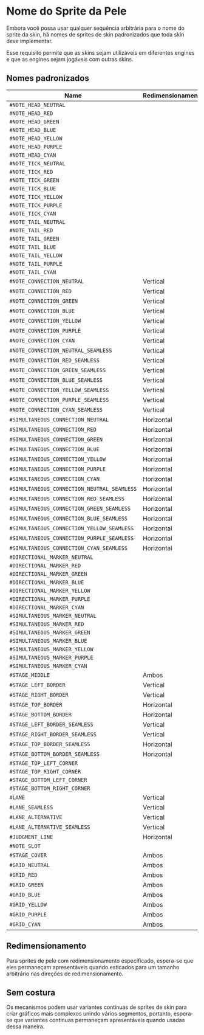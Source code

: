 # Nome do Sprite da Pele

Embora você possa usar qualquer sequência arbitrária para o nome do sprite da skin, há nomes de sprites de skin padronizados que toda skin deve implementar.

Esse requisito permite que as skins sejam utilizáveis em diferentes engines e que as engines sejam jogáveis com outras skins.

## Nomes padronizados

Name | Redimensionamento
--- | ---
`#NOTE_HEAD_NEUTRAL` |
`#NOTE_HEAD_RED` |
`#NOTE_HEAD_GREEN` |
`#NOTE_HEAD_BLUE` |
`#NOTE_HEAD_YELLOW` |
`#NOTE_HEAD_PURPLE` |
`#NOTE_HEAD_CYAN` |
`#NOTE_TICK_NEUTRAL` |
`#NOTE_TICK_RED` |
`#NOTE_TICK_GREEN` |
`#NOTE_TICK_BLUE` |
`#NOTE_TICK_YELLOW` |
`#NOTE_TICK_PURPLE` |
`#NOTE_TICK_CYAN` |
`#NOTE_TAIL_NEUTRAL` |
`#NOTE_TAIL_RED` |
`#NOTE_TAIL_GREEN` |
`#NOTE_TAIL_BLUE` |
`#NOTE_TAIL_YELLOW` |
`#NOTE_TAIL_PURPLE` |
`#NOTE_TAIL_CYAN` |
`#NOTE_CONNECTION_NEUTRAL` | Vertical
`#NOTE_CONNECTION_RED` | Vertical
`#NOTE_CONNECTION_GREEN` | Vertical
`#NOTE_CONNECTION_BLUE` | Vertical
`#NOTE_CONNECTION_YELLOW` | Vertical
`#NOTE_CONNECTION_PURPLE` | Vertical
`#NOTE_CONNECTION_CYAN` | Vertical
`#NOTE_CONNECTION_NEUTRAL_SEAMLESS` | Vertical
`#NOTE_CONNECTION_RED_SEAMLESS` | Vertical
`#NOTE_CONNECTION_GREEN_SEAMLESS` | Vertical
`#NOTE_CONNECTION_BLUE_SEAMLESS` | Vertical
`#NOTE_CONNECTION_YELLOW_SEAMLESS` | Vertical
`#NOTE_CONNECTION_PURPLE_SEAMLESS` | Vertical
`#NOTE_CONNECTION_CYAN_SEAMLESS` | Vertical
`#SIMULTANEOUS_CONNECTION_NEUTRAL` | Horizontal
`#SIMULTANEOUS_CONNECTION_RED` | Horizontal
`#SIMULTANEOUS_CONNECTION_GREEN` | Horizontal
`#SIMULTANEOUS_CONNECTION_BLUE` | Horizontal
`#SIMULTANEOUS_CONNECTION_YELLOW` | Horizontal
`#SIMULTANEOUS_CONNECTION_PURPLE` | Horizontal
`#SIMULTANEOUS_CONNECTION_CYAN` | Horizontal
`#SIMULTANEOUS_CONNECTION_NEUTRAL_SEAMLESS` | Horizontal
`#SIMULTANEOUS_CONNECTION_RED_SEAMLESS` | Horizontal
`#SIMULTANEOUS_CONNECTION_GREEN_SEAMLESS` | Horizontal
`#SIMULTANEOUS_CONNECTION_BLUE_SEAMLESS` | Horizontal
`#SIMULTANEOUS_CONNECTION_YELLOW_SEAMLESS` | Horizontal
`#SIMULTANEOUS_CONNECTION_PURPLE_SEAMLESS` | Horizontal
`#SIMULTANEOUS_CONNECTION_CYAN_SEAMLESS` | Horizontal
`#DIRECTIONAL_MARKER_NEUTRAL` |
`#DIRECTIONAL_MARKER_RED` |
`#DIRECTIONAL_MARKER_GREEN` |
`#DIRECTIONAL_MARKER_BLUE` |
`#DIRECTIONAL_MARKER_YELLOW` |
`#DIRECTIONAL_MARKER_PURPLE` |
`#DIRECTIONAL_MARKER_CYAN` |
`#SIMULTANEOUS_MARKER_NEUTRAL` |
`#SIMULTANEOUS_MARKER_RED` |
`#SIMULTANEOUS_MARKER_GREEN` |
`#SIMULTANEOUS_MARKER_BLUE` |
`#SIMULTANEOUS_MARKER_YELLOW` |
`#SIMULTANEOUS_MARKER_PURPLE` |
`#SIMULTANEOUS_MARKER_CYAN` |
`#STAGE_MIDDLE` | Ambos
`#STAGE_LEFT_BORDER` | Vertical
`#STAGE_RIGHT_BORDER` | Vertical
`#STAGE_TOP_BORDER` | Horizontal
`#STAGE_BOTTOM_BORDER` | Horizontal
`#STAGE_LEFT_BORDER_SEAMLESS` | Vertical
`#STAGE_RIGHT_BORDER_SEAMLESS` | Vertical
`#STAGE_TOP_BORDER_SEAMLESS` | Horizontal
`#STAGE_BOTTOM_BORDER_SEAMLESS` | Horizontal
`#STAGE_TOP_LEFT_CORNER` |
`#STAGE_TOP_RIGHT_CORNER` |
`#STAGE_BOTTOM_LEFT_CORNER` |
`#STAGE_BOTTOM_RIGHT_CORNER` |
`#LANE` | Vertical
`#LANE_SEAMLESS` | Vertical
`#LANE_ALTERNATIVE` | Vertical
`#LANE_ALTERNATIVE_SEAMLESS` | Vertical
`#JUDGMENT_LINE` | Horizontal
`#NOTE_SLOT` |
`#STAGE_COVER` | Ambos
`#GRID_NEUTRAL` | Ambos
`#GRID_RED` | Ambos
`#GRID_GREEN` | Ambos
`#GRID_BLUE` | Ambos
`#GRID_YELLOW` | Ambos
`#GRID_PURPLE` | Ambos
`#GRID_CYAN` | Ambos

## Redimensionamento

Para sprites de pele com redimensionamento especificado, espera-se que eles permaneçam apresentáveis quando esticados para um tamanho arbitrário nas direções de redimensionamento.

## Sem costura

Os mecanismos podem usar variantes contínuas de sprites de skin para criar gráficos mais complexos unindo vários segmentos, portanto, espera-se que variantes contínuas permaneçam apresentáveis quando usadas dessa maneira.
